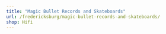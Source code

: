 ```yaml
---
title: "Magic Bullet Records and Skateboards"
url: /fredericksburg/magic-bullet-records-and-skateboards/
shop: Hifi
---
```


